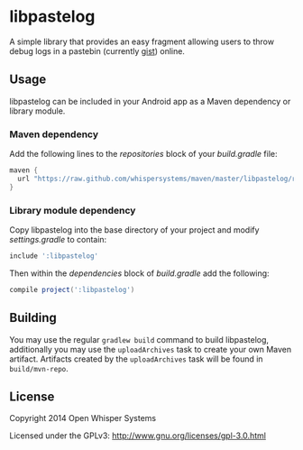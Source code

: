 # libpastelog
A simple library that provides an easy fragment allowing users to throw debug logs in a pastebin
(currently [gist](https://gist.github.com)) online.

## Usage
libpastelog can be included in your Android app as a Maven dependency or library module.

### Maven dependency
Add the following lines to the *repositories* block of your *build.gradle* file:

```gradle
maven {
  url "https://raw.github.com/whispersystems/maven/master/libpastelog/releases/"
}
```

### Library module dependency
Copy libpastelog into the base directory of your project and modify *settings.gradle* to contain:  

```gradle
include ':libpastelog'
````

Then within the *dependencies* block of *build.gradle* add the following:  

```gradle
compile project(':libpastelog')
```

## Building
You may use the regular `gradlew build` command to build libpastelog, additionally you may use the
`uploadArchives` task to create your own Maven artifact. Artifacts created by the `uploadArchives`
task will be found in `build/mvn-repo`.

## License

Copyright 2014 Open Whisper Systems

Licensed under the GPLv3: http://www.gnu.org/licenses/gpl-3.0.html